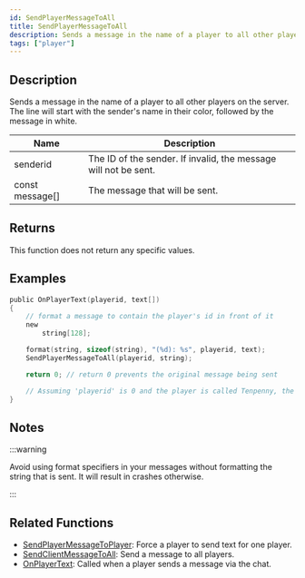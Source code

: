```yaml
---
id: SendPlayerMessageToAll
title: SendPlayerMessageToAll
description: Sends a message in the name of a player to all other players on the server.
tags: ["player"]
---
```


## Description

Sends a message in the name of a player to all other players on the server. The line will start with the sender's name in their color, followed by the message in white.

| Name            | Description                                                     |
| --------------- | --------------------------------------------------------------- |
| senderid        | The ID of the sender. If invalid, the message will not be sent. |
| const message[] | The message that will be sent.                                  |

## Returns

This function does not return any specific values.

## Examples

```c
public OnPlayerText(playerid, text[])
{
    // format a message to contain the player's id in front of it
    new
        string[128];

    format(string, sizeof(string), "(%d): %s", playerid, text);
    SendPlayerMessageToAll(playerid, string);

    return 0; // return 0 prevents the original message being sent

    // Assuming 'playerid' is 0 and the player is called Tenpenny, the output will be 'Tenpenny:(0) <message>'
}
```

## Notes

:::warning

Avoid using format specifiers in your messages without formatting the string that is sent. It will result in crashes otherwise.

:::

## Related Functions

- [SendPlayerMessageToPlayer](SendPlayerMessageToPlayer.md): Force a player to send text for one player.
- [SendClientMessageToAll](SendClientMessageToAll.md): Send a message to all players.
- [OnPlayerText](../callbacks/OnPlayerText.md): Called when a player sends a message via the chat.
